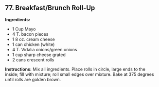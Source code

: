 ## 77. Breakfast/Brunch Roll-Up

**Ingredients:**
- 1 Cup Mayo
- 4 T. bacon pieces
- 1 8 oz. cream cheese
- 1 can chicken (white)
- 4 T. Vidalia onions/green onions
- 1 cup sharp cheese grated
- 2 cans crescent rolls

**Instructions:**
Mix all ingredients. Place rolls in circle, large ends to the inside; fill with mixture; roll small edges over mixture. Bake at 375 degrees until rolls are golden brown.